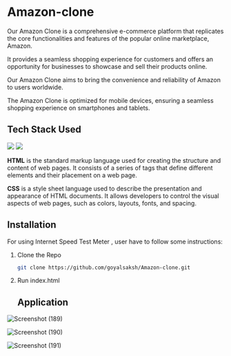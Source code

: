 # Amazon-clone
Our Amazon Clone is a comprehensive e-commerce platform that replicates the core functionalities and features of the popular online marketplace, Amazon.

It provides a seamless shopping experience for customers and offers an opportunity for businesses to showcase and sell their products online.

Our Amazon Clone aims to bring the convenience and reliability of Amazon to users worldwide.

The Amazon Clone is optimized for mobile devices, ensuring a seamless shopping experience on smartphones and tablets.

  ## Tech Stack Used
<img src="https://img.shields.io/badge/HTML-ColourCode?logo=HTML&logoColor=orange&style=ShieldStyle" />    <img src="https://img.shields.io/badge/CSS-ColourCode?logo=CSS&logoColor=blue&style=ShieldStyle" /> 


**HTML** is the standard markup language used for creating the structure and content of web pages. It consists of a series of tags that define different elements and their placement on a web page. 

**CSS** is a style sheet language used to describe the presentation and appearance of HTML documents. It allows developers to control the visual aspects of web pages, such as colors, layouts, fonts, and spacing.

  ## Installation
  For using Internet Speed Test Meter , user have to follow some instructions:
  1. Clone the Repo
     ```sh
     git clone https://github.com/goyalsaksh/Amazon-clone.git
      ```
  2. Run index.html
    
     ## Application

  ![Screenshot (189)](https://github.com/goyalsaksh/Amazon-clone/assets/98030516/a280b888-c5b8-4cee-a5b3-66fcc355b8b9)

  ![Screenshot (190)](https://github.com/goyalsaksh/Amazon-clone/assets/98030516/6dcda949-9119-4b72-9731-81aa0a261ff0)
  
  ![Screenshot (191)](https://github.com/goyalsaksh/Amazon-clone/assets/98030516/cff495eb-4a66-44a4-9728-1087cd1a9e42)


  
       

                                                                                                                   
